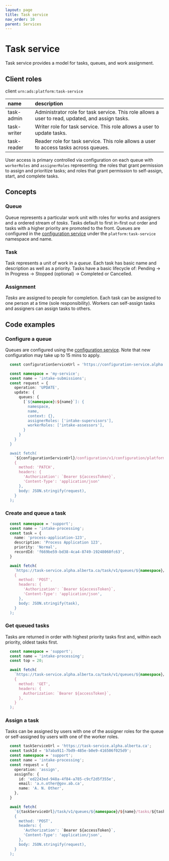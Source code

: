 ```yaml
---
layout: page
title: Task service
nav_order: 10
parent: Services
---
```


# Task service
Task service provides a model for tasks, queues, and work assignment.

## Client roles
client `urn:ads:platform:task-service`

| name | description |
|:-|:-|
| task-admin | Administrator role for task service. This role allows a user to read, updated, and assign tasks. |
| task-writer | Writer role for task service. This role allows a user to update tasks. |
| task-reader | Reader role for task service. This role allows a user to access tasks across queues. |

User access is primary controlled via configuration on each queue with `workerRoles` and `assignerRoles` representing: the roles that grant permission to assign and prioritize tasks; and roles that grant permission to self-assign, start, and complete tasks.

## Concepts
### Queue
Queue represents a particular work unit with roles for works and assigners and a ordered stream of *tasks*. Tasks default to first in-first out order and tasks with a higher priority are promoted to the front. Queues are configured in the [configuration service](configuration-service.md) under the `platform:task-service` namespace and name.

### Task
Task represents a unit of work in a *queue*. Each task has basic name and description as well as a priority. Tasks have a basic lifecycle of: Pending -> In Progress -> Stopped (optional) -> Completed or Cancelled.

### Assignment
*Tasks* are assigned to people for completion. Each task can be assigned to one person at a time (sole responsibility). Workers can self-assign tasks and assigners can assign tasks to others.

## Code examples
### Configure a queue
Queues are configured using the [configuration service](configuration-service.md). Note that new configuration may take up to 15 mins to apply.

```typescript
  const configurationServiceUrl = 'https://configuration-service.alpha.alberta.ca';

  const namespace = 'my-service';
  const name = 'intake-submissions';
  const request = {
    operation: 'UPDATE',
    update: {
      queues: {
        [`${namespace}:${name}`]: {
          namespace,
          name,
          context: {},
          assignerRoles: ['intake-supervisors'],
          workerRoles: ['intake-assessors'],
        }
      }
    }
  }

  await fetch(
    `${configurationServiceUrl}/configuration/v1/configuration/platform/task-service`,
    {
      method: 'PATCH',
      headers: {
        'Authorization': `Bearer ${accessToken}`,
        'Content-Type': 'application/json'
      },
      body: JSON.stringify(request),
    }
  );
```

### Create and queue a task
```typescript
  const namespace = 'support';
  const name = 'intake-processing';
  const task = {
    name: 'process-application-123',
    description: 'Process Application 123',
    priority: 'Normal',
    recordId: 'f669be59-bd38-4ca4-8749-19248060fc63',
  }

  await fetch(
    `https://task-service.alpha.alberta.ca/task/v1/queues/${namespace}/${name}/tasks`,
    {
      method: 'POST',
      headers: {
        'Authorization': `Bearer ${accessToken}`,
        'Content-Type': 'application/json',
      },
      body: JSON.stringify(task),
    }
  );
```

### Get queued tasks
Tasks are returned in order with highest priority tasks first and, within each priority, oldest tasks first.
```typescript
  const namespace = 'support';
  const name = 'intake-processing';
  const top = 20;

  await fetch(
    `https://task-service.alpha.alberta.ca/task/v1/queues/${namespace}/${name}/tasks?top=${top}`,
    {
      method: 'GET',
      headers: {
        Authorization: `Bearer ${accessToken}`,
      },
    }
  );
```

### Assign a task
Tasks can be assigned by users with one of the assigner roles for the queue or self-assigned by users with one of the worker roles.

```typescript
  const taskServiceUrl = 'https://task-service.alpha.alberta.ca';
  const taskId = 'b7aba911-7bd9-485e-b0e9-416506f025d9';
  const namespace = 'support';
  const name = 'intake-processing';
  const request = {
    operation: 'assign',
    assignTo: {
      id: 'ed2243ed-948a-4f84-a785-c9cf2d5f355e',
      email: 'a.n.other@gov.ab.ca',
      name: 'A. N. Other',
    },
  }

  await fetch(
    `${taskServiceUrl}/task/v1/queues/${namespace}/${name}/tasks/${taskId}`,
    {
      method: 'POST',
      headers: {
        'Authorization': `Bearer ${accessToken}`,
        'Content-Type': 'application/json',
      },
      body: JSON.stringify(request),
    }
  );
```
